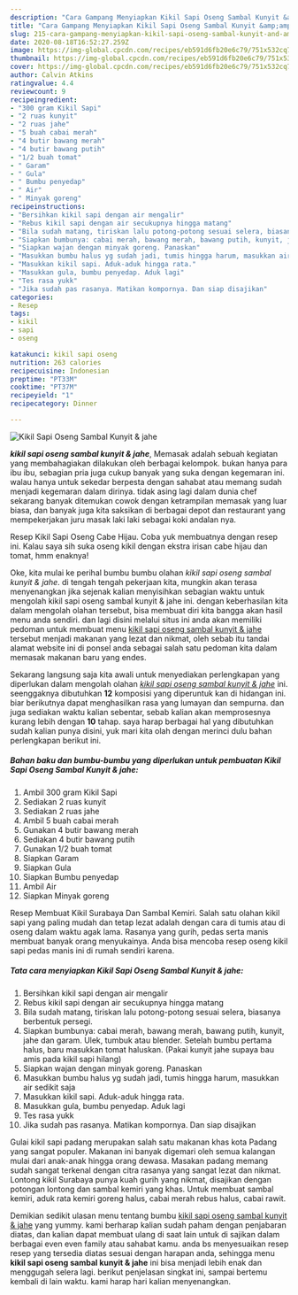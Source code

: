 ```yaml
---
description: "Cara Gampang Menyiapkan Kikil Sapi Oseng Sambal Kunyit &amp;amp; jahe, Enak"
title: "Cara Gampang Menyiapkan Kikil Sapi Oseng Sambal Kunyit &amp;amp; jahe, Enak"
slug: 215-cara-gampang-menyiapkan-kikil-sapi-oseng-sambal-kunyit-and-amp-jahe-enak
date: 2020-08-18T16:52:27.259Z
image: https://img-global.cpcdn.com/recipes/eb591d6fb20e6c79/751x532cq70/kikil-sapi-oseng-sambal-kunyit-jahe-foto-resep-utama.jpg
thumbnail: https://img-global.cpcdn.com/recipes/eb591d6fb20e6c79/751x532cq70/kikil-sapi-oseng-sambal-kunyit-jahe-foto-resep-utama.jpg
cover: https://img-global.cpcdn.com/recipes/eb591d6fb20e6c79/751x532cq70/kikil-sapi-oseng-sambal-kunyit-jahe-foto-resep-utama.jpg
author: Calvin Atkins
ratingvalue: 4.4
reviewcount: 9
recipeingredient:
- "300 gram Kikil Sapi"
- "2 ruas kunyit"
- "2 ruas jahe"
- "5 buah cabai merah"
- "4 butir bawang merah"
- "4 butir bawang putih"
- "1/2 buah tomat"
- " Garam"
- " Gula"
- " Bumbu penyedap"
- " Air"
- " Minyak goreng"
recipeinstructions:
- "Bersihkan kikil sapi dengan air mengalir"
- "Rebus kikil sapi dengan air secukupnya hingga matang"
- "Bila sudah matang, tiriskan lalu potong-potong sesuai selera, biasanya berbentuk persegi."
- "Siapkan bumbunya: cabai merah, bawang merah, bawang putih, kunyit, jahe dan garam. Ulek, tumbuk atau blender. Setelah bumbu pertama halus, baru masukkan tomat haluskan. (Pakai kunyit jahe supaya bau amis pada kikil sapi hilang)"
- "Siapkan wajan dengan minyak goreng. Panaskan"
- "Masukkan bumbu halus yg sudah jadi, tumis hingga harum, masukkan air sedikit saja"
- "Masukkan kikil sapi. Aduk-aduk hingga rata."
- "Masukkan gula, bumbu penyedap. Aduk lagi"
- "Tes rasa yukk"
- "Jika sudah pas rasanya. Matikan kompornya. Dan siap disajikan"
categories:
- Resep
tags:
- kikil
- sapi
- oseng

katakunci: kikil sapi oseng 
nutrition: 263 calories
recipecuisine: Indonesian
preptime: "PT33M"
cooktime: "PT37M"
recipeyield: "1"
recipecategory: Dinner

---
```



![Kikil Sapi Oseng Sambal Kunyit &amp; jahe](https://img-global.cpcdn.com/recipes/eb591d6fb20e6c79/751x532cq70/kikil-sapi-oseng-sambal-kunyit-jahe-foto-resep-utama.jpg)

<b><i>kikil sapi oseng sambal kunyit &amp; jahe</i></b>, Memasak adalah sebuah kegiatan yang membahagiakan dilakukan oleh berbagai kelompok. bukan hanya para ibu ibu, sebagian pria juga cukup banyak yang suka dengan kegemaran ini. walau hanya untuk sekedar berpesta dengan sahabat atau memang sudah menjadi kegemaran dalam dirinya. tidak asing lagi dalam dunia chef sekarang banyak ditemukan cowok dengan ketrampilan memasak yang luar biasa, dan banyak juga kita saksikan di berbagai depot dan restaurant yang mempekerjakan juru masak laki laki sebagai koki andalan nya.

Resep Kikil Sapi Oseng Cabe Hijau. Coba yuk membuatnya dengan resep ini. Kalau saya sih suka oseng kikil dengan ekstra irisan cabe hijau dan tomat, hmm enaknya!

Oke, kita mulai ke perihal bumbu bumbu olahan <i>kikil sapi oseng sambal kunyit &amp; jahe</i>. di tengah tengah pekerjaan kita, mungkin akan terasa menyenangkan jika sejenak kalian menyisihkan sebagian waktu untuk mengolah kikil sapi oseng sambal kunyit &amp; jahe ini. dengan keberhasilan kita dalam mengolah olahan tersebut, bisa membuat diri kita bangga akan hasil menu anda sendiri. dan lagi disini melalui situs ini anda akan memiliki pedoman untuk membuat menu <u>kikil sapi oseng sambal kunyit &amp; jahe</u> tersebut menjadi makanan yang lezat dan nikmat, oleh sebab itu tandai alamat website ini di ponsel anda sebagai salah satu pedoman kita dalam memasak makanan baru yang endes.


Sekarang langsung saja kita awali untuk menyediakan perlengkapan yang diperlukan dalam mengolah olahan <u><i>kikil sapi oseng sambal kunyit &amp; jahe</i></u> ini. seenggaknya dibutuhkan <b>12</b> komposisi yang diperuntuk kan di hidangan ini. biar berikutnya dapat menghasilkan rasa yang lumayan dan sempurna. dan juga sediakan waktu kalian sebentar, sebab kalian akan memprosesnya kurang lebih dengan <b>10</b> tahap. saya harap berbagai hal yang dibutuhkan sudah kalian punya disini, yuk mari kita olah dengan merinci dulu bahan perlengkapan berikut ini.

<!--inarticleads1-->

##### Bahan baku dan bumbu-bumbu yang diperlukan untuk pembuatan Kikil Sapi Oseng Sambal Kunyit &amp; jahe:

1. Ambil 300 gram Kikil Sapi
1. Sediakan 2 ruas kunyit
1. Sediakan 2 ruas jahe
1. Ambil 5 buah cabai merah
1. Gunakan 4 butir bawang merah
1. Sediakan 4 butir bawang putih
1. Gunakan 1/2 buah tomat
1. Siapkan  Garam
1. Siapkan  Gula
1. Siapkan  Bumbu penyedap
1. Ambil  Air
1. Siapkan  Minyak goreng


Resep Membuat Kikil Surabaya Dan Sambal Kemiri. Salah satu olahan kikil sapi yang paling mudah dan tetap lezat adalah dengan cara di tumis atau di oseng dalam waktu agak lama. Rasanya yang gurih, pedas serta manis membuat banyak orang menyukainya. Anda bisa mencoba resep oseng kikil sapi pedas manis ini di rumah sendiri karena. 

<!--inarticleads2-->

##### Tata cara menyiapkan Kikil Sapi Oseng Sambal Kunyit &amp; jahe:

1. Bersihkan kikil sapi dengan air mengalir
1. Rebus kikil sapi dengan air secukupnya hingga matang
1. Bila sudah matang, tiriskan lalu potong-potong sesuai selera, biasanya berbentuk persegi.
1. Siapkan bumbunya: cabai merah, bawang merah, bawang putih, kunyit, jahe dan garam. Ulek, tumbuk atau blender. Setelah bumbu pertama halus, baru masukkan tomat haluskan. (Pakai kunyit jahe supaya bau amis pada kikil sapi hilang)
1. Siapkan wajan dengan minyak goreng. Panaskan
1. Masukkan bumbu halus yg sudah jadi, tumis hingga harum, masukkan air sedikit saja
1. Masukkan kikil sapi. Aduk-aduk hingga rata.
1. Masukkan gula, bumbu penyedap. Aduk lagi
1. Tes rasa yukk
1. Jika sudah pas rasanya. Matikan kompornya. Dan siap disajikan


Gulai kikil sapi padang merupakan salah satu makanan khas kota Padang yang sangat populer. Makanan ini banyak digemari oleh semua kalangan mulai dari anak-anak hingga orang dewasa. Masakan padang memang sudah sangat terkenal dengan citra rasanya yang sangat lezat dan nikmat. Lontong kikil Surabaya punya kuah gurih yang nikmat, disajikan dengan potongan lontong dan sambal kemiri yang khas. Untuk membuat sambal kemiri, aduk rata kemiri goreng halus, cabai merah rebus halus, cabai rawit. 

Demikian sedikit ulasan menu tentang bumbu <u>kikil sapi oseng sambal kunyit &amp; jahe</u> yang yummy. kami berharap kalian sudah paham dengan penjabaran diatas, dan kalian dapat membuat ulang di saat lain untuk di sajikan dalam berbagai even even family atau sahabat kamu. anda bs menyesuaikan resep resep yang tersedia diatas sesuai dengan harapan anda, sehingga menu <b>kikil sapi oseng sambal kunyit &amp; jahe</b> ini bisa menjadi lebih enak dan menggugah selera lagi. berikut penjelasan singkat ini, sampai bertemu kembali di lain waktu. kami harap hari kalian menyenangkan.
